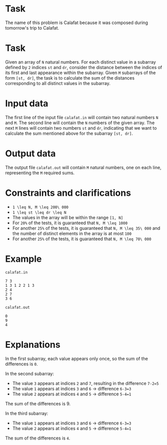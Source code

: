 # Task
The name of this problem is Calafat because it was composed during tomorrow's trip to Calafat.

# Task
Given an array of `N` natural numbers. For each distinct value in a subarray defined by `2` indices `st` and `dr`, consider the distance between the indices of its first and last appearance within the subarray. Given `M` subarrays of the form `[st, dr]`, the task is to calculate the sum of the distances corresponding to all distinct values in the subarray.

# Input data
The first line of the input file `calafat.in` will contain two natural numbers `N` and `M`. The second line will contain the `N` numbers of the given array. The next `M` lines will contain two numbers `st` and `dr`, indicating that we want to calculate the sum mentioned above for the subarray `[st, dr]`.

# Output data
The output file `calafat.out` will contain `M` natural numbers, one on each line, representing the `M` required sums.

# Constraints and clarifications
* `1 \leq N, M \leq 200\ 000`
* `1 \leq st \leq dr \leq N`
* The values in the array will be within the range `[1, N]`
* For `20%` of the tests, it is guaranteed that `N, M \leq 1000`
* For another `25%` of the tests, it is guaranteed that `N, M \leq 35\ 000` and the number of distinct elements in the array is at most `100`
* For another `25%` of the tests, it is guaranteed that `N, M \leq 70\ 000`

# Example

`calafat.in` 
```
7 3 
1 3 1 2 2 1 3 
2 4 
2 7 
3 6
```

`calafat.out`
``` 
0 
9 
4
```

# Explanations

In the first subarray, each value appears only once, so the sum of the differences is `0`.

In the second subarray:
- The value `3` appears at indices `2` and `7`, resulting in the difference `7-2=5`
- The value `1` appears at indices `3` and `6` -> difference `6-3=3`
- The value `2` appears at indices `4` and `5` -> difference `5-4=1`

The sum of the differences is 9.

In the third subarray:
- The value `1` appears at indices `3` and `6` -> difference `6-3=3`
- The value `2` appears at indices `4` and `5` -> difference `5-4=1`

The sum of the differences is `4`.